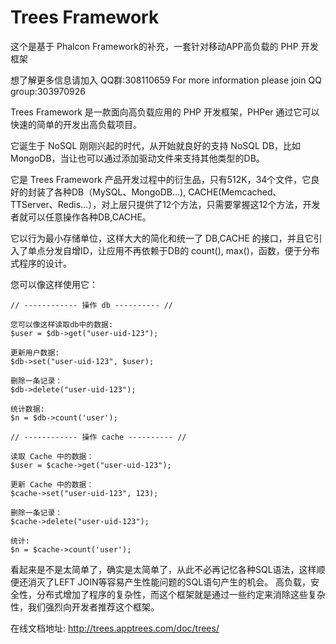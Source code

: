 Trees Framework
===============

这个是基于 Phalcon Framework的补充，一套针对移动APP高负载的 PHP 开发框架

想了解更多信息请加入 QQ群:308110659
For more information please join QQ group:303970926


Trees Framework 是一款面向高负载应用的 PHP 开发框架，PHPer 通过它可以快速的简单的开发出高负载项目。

它诞生于 NoSQL 刚刚兴起的时代，从开始就良好的支持 NoSQL DB，比如 MongoDB，当让也可以通过添加驱动文件来支持其他类型的DB。

它是 Trees Framework 产品开发过程中的衍生品，只有512K，34个文件，它良好的封装了各种DB（MySQL、MongoDB...), CACHE(Memcached、TTServer、Redis...），对上层只提供了12个方法，只需要掌握这12个方法，开发者就可以任意操作各种DB,CACHE。

它以行为最小存储单位，这样大大的简化和统一了 DB,CACHE 的接口，并且它引入了单点分发自增ID，让应用不再依赖于DB的 count(), max()，函数，便于分布式程序的设计。

您可以像这样使用它：

	// ------------ 操作 db ---------- //
	
	您可以像这样读取db中的数据:
	$user = $db->get("user-uid-123");
	
	更新用户数据:
	$db->set("user-uid-123", $user);
	
	删除一条记录：
	$db->delete("user-uid-123");
	
	统计数据:
	$n = $db->count('user');
	
	// ------------ 操作 cache ---------- //
	
	读取 Cache 中的数据：
	$user = $cache->get("user-uid-123");
	
	更新 Cache 中的数据：
	$cache->set("user-uid-123", 123);
	
	删除一条记录：
	$cache->delete("user-uid-123");
	
	统计:
	$n = $cache->count('user');

看起来是不是太简单了，确实是太简单了，从此不必再记忆各种SQL语法，这样顺便还消灭了LEFT JOIN等容易产生性能问题的SQL语句产生的机会。
高负载，安全性，分布式增加了程序的复杂性，而这个框架就是通过一些约定来消除这些复杂性，我们强烈向开发者推荐这个框架。

在线文档地址: http://trees.apptrees.com/doc/trees/